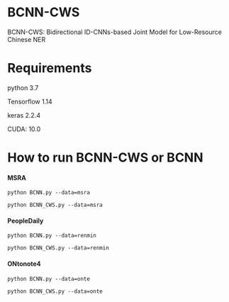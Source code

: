 # BCNN-CWS
BCNN-CWS: Bidirectional ID-CNNs-based Joint Model for Low-Resource Chinese NER

# Requirements

python 3.7

Tensorflow 1.14

keras 2.2.4

CUDA: 10.0

# How to run BCNN-CWS or BCNN

#### MSRA
```
python BCNN.py --data=msra
```
```
python BCNN_CWS.py --data=msra
```
#### PeopleDaily

```
python BCNN.py --data=renmin
```
```
python BCNN_CWS.py --data=renmin
```
#### ONtonote4

```
python BCNN.py --data=onte
```
```
python BCNN_CWS.py --data=onte
```

